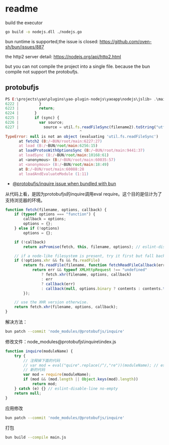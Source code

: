 # readme

build the executor

```sh
go build -o nodejs.dll ./nodejs.go
```

bun runtime is supported,the issue is closed: https://github.com/oven-sh/bun/issues/887

the http2 server detail: https://nodejs.org/api/http2.html

but you can not compile the project into a single file. because the bun compile not support the protobufjs.

## protobufjs

```js
PS E:\projects\yao\plugins\yao-plugin-nodejs\yaoapp\nodejs\jslib> .\main.exe
6222 |         }
6223 |         return;
6224 |       }
6225 |       if (sync) {
6226 |         var source;
6227 |           source = util.fs.readFileSync(filename2).toString("utf8");
                                 ^
TypeError: null is not an object (evaluating 'util.fs.readFileSync')
      at fetch2 (B:/~BUN/root/main:6227:27)
      at load (B:/~BUN/root/main:6256:15)
      at loadProtosWithOptionsSync (B:/~BUN/root/main:9441:37)
      at loadSync (B:/~BUN/root/main:10168:61)
      at <anonymous> (B:/~BUN/root/main:60035:57)
      at <anonymous> (B:/~BUN/root/main:18:49)
      at B:/~BUN/root/main:60088:28
      at loadAndEvaluateModule (1:11)
```

- [@protobufjs/inquire issue when bundled with bun](https://github.com/oven-sh/bun/issues/14891)

从代码上看，是因为protobufjs的inquire调用eval require。这个目的是估计为了支持浏览器的环境。

```js
function fetch(filename, options, callback) {
    if (typeof options === "function") {
        callback = options;
        options = {};
    } else if (!options)
        options = {};

    if (!callback)
        return asPromise(fetch, this, filename, options); // eslint-disable-line no-invalid-this

    // if a node-like filesystem is present, try it first but fall back to XHR if nothing is found.
    if (!options.xhr && fs && fs.readFile)
        return fs.readFile(filename, function fetchReadFileCallback(err, contents) {
            return err && typeof XMLHttpRequest !== "undefined"
                ? fetch.xhr(filename, options, callback)
                : err
                ? callback(err)
                : callback(null, options.binary ? contents : contents.toString("utf8"));
        });

    // use the XHR version otherwise.
    return fetch.xhr(filename, options, callback);
}
```

解决方法：
```sh
bun patch --commit 'node_modules/@protobufjs/inquire'

```

修改文件：node_modules\@protobufjs\inquire\index.js
```js
function inquire(moduleName) {
    try {
        // 注释掉下面的代码
        // var mod = eval("quire".replace(/^/,"re"))(moduleName); // eslint-disable-line no-eval
        // 新的代码
        var mod = require(moduleName);
        if (mod && (mod.length || Object.keys(mod).length))
            return mod;
    } catch (e) {} // eslint-disable-line no-empty
    return null;
}
```

应用修改
```sh
bun patch --commit 'node_modules/@protobufjs/inquire'
```

打包

```sh
bun build --compile main.js
```